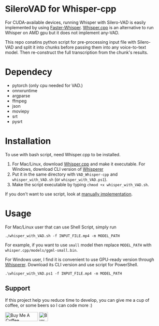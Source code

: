 # SileroVAD for Whisper-cpp

For CUDA-available devices, running Whisper with Silero-VAD is easily implemented by using [Faster-Whisper](https://github.com/guillaumekln/faster-whisper). [Whisper.cpp](https://github.com/ggerganov/whisper.cpp) is an alternative to run Whisper on AMD gpu but it does not implement any-VAD. 

This repo conatins python script for pre-processing input file with Silero-VAD and split it into chunks before passing them into any voice-to-text model. Then re-construct the full transcription from the chunk's results.  

# Dependecy
- pytorch (only cpu needed for VAD.)
- onnxruntime
- argparse
- ffmpeg
- json
- moviepy
- srt
- pysrt

# Installation
To use with bash script, need Whisper.cpp to be installed.
1) For Mac/Linux, download [Whisper.cpp](https://github.com/ggerganov/whisper.cpp) and make it executable. For Windows, download CLI version of [Whisperer](https://github.com/tigros/Whisperer)
2) Put it in the same directory with `VAD_Whisper-cpp` and `whisper_with_VAD.sh` (or `whisper_with_VAD.ps1`).
3) Make the script executable by typing `chmod +x whisper_with_VAD.sh`.

If you don't want to use script, look at [manually implementation](https://github.com/JRWSP/SileroVAD_for_Whisper-cpp/tree/main/VAD_Whisper-cpp).

# Usage
 For Mac/Linux user that can use Shell Script, simply run
   ```
./whisper_with_VAD.sh -f INPUT_FILE.mp4 -m MODEL_PATH
   ```
For example, if you want to use `small` model then replace `MODEL_PATH` with `whisper.cpp/models/ggml-small.bin`.

 For Windows user, I find it is convenient to use GPU-ready version through [Whisperer](https://github.com/tigros/Whisperer). Download its CLI version and use script for PowerShell.
 ```
.\whisper_with_VAD.ps1 -f INPUT_FILE.mp4 -m MODEL_PATH
 ```
## Support
If this project help you reduce time to develop, you can give me a cup of coffee, or some beers so I can code more :)

<a href="https://www.buymeacoffee.com/jrwsp" target="_blank"><img src="https://cdn.buymeacoffee.com/buttons/v2/default-yellow.png" alt="Buy Me A Coffee" style="height: 30px !important;width: 108px !important;" ></a>
<a href='https://ko-fi.com/R5R5R7C6Y' target='_blank'><img height='30' style='border:0px;height:30px;' src='https://storage.ko-fi.com/cdn/kofi2.png?v=3' border='0' alt='Buy Me a Coffee at ko-fi.com' /></a>
